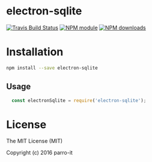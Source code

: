 # electron-sqlite



[![Travis Build Status](https://img.shields.io/travis/parro-it/electron-sqlite.svg)](http://travis-ci.org/parro-it/electron-sqlite)
[![NPM module](https://img.shields.io/npm/v/electron-sqlite.svg)](https://npmjs.org/package/electron-sqlite)
[![NPM downloads](https://img.shields.io/npm/dt/electron-sqlite.svg)](https://npmjs.org/package/electron-sqlite)

# Installation

```bash
npm install --save electron-sqlite
```

## Usage

```js
  const electronSqlite = require('electron-sqlite');
```

# License

The MIT License (MIT)

Copyright (c) 2016 parro-it
